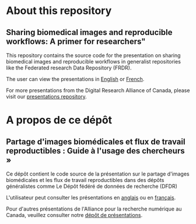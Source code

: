 # About this repository

## Sharing biomedical images and reproducible workflows: A primer for researchers"

This repository contains the source code for the presentation on sharing biomedical images and reproducible workflows in generalist repositories like the Federated research Data Repository (FRDR).

The user can view the presentations in [English](https://alliance-rdm-gdr.github.io/RDM_BioimageFAIR/RDM_BioImageFAIR_en.html#/title-slide) or [French](https://alliance-rdm-gdr.github.io/RDM_BioimageFAIR/RDM_BioImageFAIR_fr.html#/title-slide).

For more presentations from the Digital Research Alliance of Canada, please visit our [presentations repository](https://github.com/Alliance-RDM-GDR/RDM-FRDR_Presentations).


# A propos de ce dépôt

## Partage d'images biomédicales et flux de travail reproductibles : Guide à l'usage des chercheurs »

Ce dépôt contient le code source de la présentation sur le partage d'images biomédicales et les flux de travail reproductibles dans des dépôts généralistes comme Le Dépôt fédéré de données de recherche (DFDR) 

L'utilisateur peut consulter les présentations en [anglais](https://alliance-rdm-gdr.github.io/RDM_BioimageFAIR/RDM_BioImageFAIR_en.html#/title-slide) ou en [français](https://alliance-rdm-gdr.github.io/RDM_BioimageFAIR/RDM_BioImageFAIR_fr.html#/title-slide).

Pour d'autres présentations de l'Alliance pour la recherche numérique au Canada, veuillez consulter notre [dépôt de présentations](https://github.com/Alliance-RDM-GDR/RDM-FRDR_Presentations).